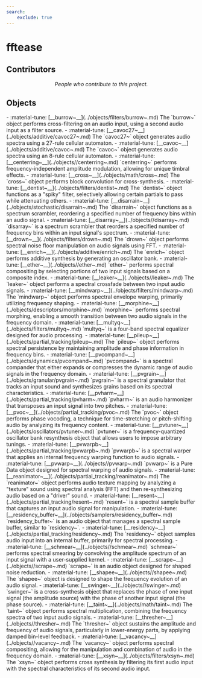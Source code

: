 ```yaml
---
search:
    exclude: true
---
```


# fftease

<h2>Contributors</h2>

<div id="libcontributors"></div>

<p align="center">
<i>People who contribute to this project.</i>
</p>


<script>
async function updateList() {
    const repoOwner = 'ericlyon';
    const repoName = 'pd-fftease';
    try {
        const res = await fetch(`https://api.github.com/repos/${repoOwner}/${repoName}/contributors`);
        const contributors = await res.json();
        const container = document.getElementById('libcontributors');
        contributors.forEach(user => {
            const link = document.createElement('a');
            link.href = `https://github.com/${user.login}`;
            link.target = '_blank';
            const img = document.createElement('img');
            img.src = `https://github.com/${user.login}.png?size=100`;
            img.alt = user.login;
            img.className = 'libavatar';
            link.appendChild(img);
            container.appendChild(link);
        });
    } catch(err) {
        console.error(err);
    }
}
updateList();
</script>


<h2>Objects</h2>

<div class="grid cards" markdown>
- :material-tune: [__burrow~__](../objects/filters/burrow~.md) The `burrow~` object performs cross-filtering on an audio input, using a second audio input as a filter source.
- :material-tune: [__cavoc27~__](../objects/additive/cavoc27~.md) The `cavoc27~` object generates audio spectra using a 27-rule cellular automaton.
- :material-tune: [__cavoc~__](../objects/additive/cavoc~.md) The `cavoc~` object generates audio spectra using an 8-rule cellular automaton.
- :material-tune: [__centerring~__](../objects//centerring~.md) `centerring~` performs frequency-independent amplitude modulation, allowing for unique timbral effects.
- :material-tune: [__cross~__](../objects/math/cross~.md) The `cross~` object performs block convolution for cross-synthesis.
- :material-tune: [__dentist~__](../objects/filters/dentist~.md) The `dentist~` object functions as a "spiky" filter, selectively allowing certain partials to pass while attenuating others.
- :material-tune: [__disarrain~__](../objects/stochastic/disarrain~.md) The `disarrain~` object functions as a spectrum scrambler, reordering a specified number of frequency bins within an audio signal.
- :material-tune: [__disarray~__](../objects//disarray~.md) `disarray~` is a spectrum scrambler that reorders a specified number of frequency bins within an input signal's spectrum.
- :material-tune: [__drown~__](../objects/filters/drown~.md) The `drown~` object performs spectral noise floor manipulation on audio signals using FFT.
- :material-tune: [__enrich~__](../objects/additive/enrich~.md) The `enrich~` object performs additive synthesis by generating an oscillator bank.
- :material-tune: [__ether~__](../objects//ether~.md) `ether~` performs spectral compositing by selecting portions of two input signals based on a composite index.
- :material-tune: [__leaker~__](../objects//leaker~.md) The `leaker~` object performs a spectral crossfade between two input audio signals.
- :material-tune: [__mindwarp~__](../objects/filters/mindwarp~.md) The `mindwarp~` object performs spectral envelope warping, primarily utilizing frequency shaping.
- :material-tune: [__morphine~__](../objects/descriptors/morphine~.md) `morphine~` performs spectral morphing, enabling a smooth transition between two audio signals in the frequency domain.
- :material-tune: [__multyq~__](../objects/filters/multyq~.md) `multyq~` is a four-band spectral equalizer designed for audio processing.
- :material-tune: [__pileup~__](../objects/partial_tracking/pileup~.md) The `pileup~` object performs spectral persistence by maintaining amplitude and phase information in frequency bins.
- :material-tune: [__pvcompand~__](../objects/dynamics/pvcompand~.md) `pvcompand~` is a spectral compander that either expands or compresses the dynamic range of audio signals in the frequency domain.
- :material-tune: [__pvgrain~__](../objects/granular/pvgrain~.md) `pvgrain~` is a spectral granulator that tracks an input sound and synthesizes grains based on its spectral characteristics.
- :material-tune: [__pvharm~__](../objects/partial_tracking/pvharm~.md) `pvharm~` is an audio harmonizer that transposes an input signal into two pitches.
- :material-tune: [__pvoc~__](../objects/partial_tracking/pvoc~.md) The `pvoc~` object performs phase vocoding, a technique for time-stretching or pitch-shifting audio by analyzing its frequency content.
- :material-tune: [__pvtuner~__](../objects/oscillators/pvtuner~.md) `pvtuner~` is a frequency-quantized oscillator bank resynthesis object that allows users to impose arbitrary tunings.
- :material-tune: [__pvwarpb~__](../objects/partial_tracking/pvwarpb~.md) `pvwarpb~` is a spectral warper that applies an internal frequency warping function to audio signals.
- :material-tune: [__pvwarp~__](../objects//pvwarp~.md) `pvwarp~` is a Pure Data object designed for spectral warping of audio signals.
- :material-tune: [__reanimator~__](../objects/partial_tracking/reanimator~.md) The `reanimator~` object performs audio texture mapping by analyzing a "texture" sound using spectral analysis (FFT) and then re-synthesizing audio based on a "driver" sound.
- :material-tune: [__resent~__](../objects/partial_tracking/resent~.md) `resent~` is a spectral sample buffer that captures an input audio signal for manipulation.
- :material-tune: [__residency_buffer~__](../objects/samplers/residency_buffer~.md) `residency_buffer~` is an audio object that manages a spectral sample buffer, similar to `residency~`.
- :material-tune: [__residency~__](../objects/partial_tracking/residency~.md) The `residency~` object samples audio input into an internal buffer, primarily for spectral processing.
- :material-tune: [__schmear~__](../objects//schmear~.md) `schmear~` performs spectral smearing by convolving the amplitude spectrum of an input signal with a user-supplied kernel.
- :material-tune: [__scrape~__](../objects//scrape~.md) `scrape~` is an audio object designed for shaped noise reduction.
- :material-tune: [__shapee~__](../objects//shapee~.md) The `shapee~` object is designed to shape the frequency evolution of an audio signal.
- :material-tune: [__swinger~__](../objects//swinger~.md) `swinger~` is a cross-synthesis object that replaces the phase of one input signal (the amplitude source) with the phase of another input signal (the phase source).
- :material-tune: [__taint~__](../objects/math/taint~.md) The `taint~` object performs spectral multiplication, combining the frequency spectra of two input audio signals.
- :material-tune: [__thresher~__](../objects//thresher~.md) The `thresher~` object sustains the amplitude and frequency of audio signals, particularly in lower-energy parts, by applying damped bin-level feedback.
- :material-tune: [__vacancy~__](../objects//vacancy~.md) The `vacancy~` object performs spectral compositing, allowing for the manipulation and combination of audio in the frequency domain.
- :material-tune: [__xsyn~__](../objects/filters/xsyn~.md) The `xsyn~` object performs cross synthesis by filtering its first audio input with the spectral characteristics of its second audio input.
</div>